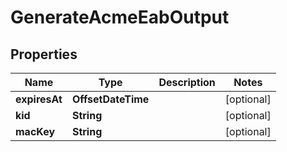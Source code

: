 

# GenerateAcmeEabOutput


## Properties

Name | Type | Description | Notes
------------ | ------------- | ------------- | -------------
**expiresAt** | **OffsetDateTime** |  |  [optional]
**kid** | **String** |  |  [optional]
**macKey** | **String** |  |  [optional]




